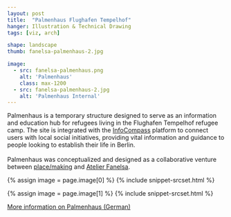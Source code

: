 ```yaml
---
layout: post
title:  "Palmenhaus Flughafen Tempelhof"
hanger: Illustration & Technical Drawing
tags: [viz, arch]

shape: landscape
thumb: fanelsa-palmenhaus-2.jpg

image:
  - src: fanelsa-palmenhaus.png
    alt: 'Palmenhaus'
    class: max-1200
  - src: fanelsa-palmenhaus-2.jpg
    alt: 'Palmenhaus Internal'
---
```


Palmenhaus is a temporary structure designed to serve as an information and education hub for refugees living in the Flughafen Tempelhof refugee camp. The site is integrated with the [InfoCompass](http://place-making.org/projects/info-compass-berlin) platform to connect users with local social initiatives, providing vital information and guidance to people looking to establish their life in Berlin.  
&nbsp;  
Palmenhaus was conceptualized and designed as a collaborative venture between [place/making](http://place-making.org/) and [Atelier Fanelsa](http://www.atelier-fanelsa.de/).

{% assign image = page.image[0] %}
{% include snippet-srcset.html %}

{% assign image = page.image[1] %}
{% include snippet-srcset.html %}

[More information on Palmenhaus (German)](http://place-making.org/projects/palmenhaus-tempelhof)
